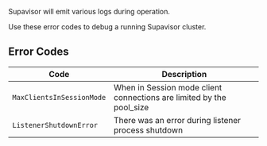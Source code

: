 <!--
SPDX-FileCopyrightText: 2025 Supabase <support@supabase.io>

SPDX-License-Identifier: Apache-2.0
-->

Supavisor will emit various logs during operation.

Use these error codes to debug a running Supavisor cluster.

## Error Codes

| Code                      | Description                                                          |
| ------------------------- | -------------------------------------------------------------------- |
| `MaxClientsInSessionMode` | When in Session mode client connections are limited by the pool_size |
| `ListenerShutdownError` | There was an error during listener process shutdown                    |
